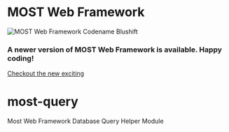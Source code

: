 # MOST Web Framework

![MOST Web Framework Codename Blushift](https://www.themost.io/assets/images/most_logo_128.png)

### A newer version of MOST Web Framework is available. Happy coding!

[Checkout the new exciting](https://github.com/themost-framework/themost)

# most-query
Most Web Framework Database Query Helper Module

